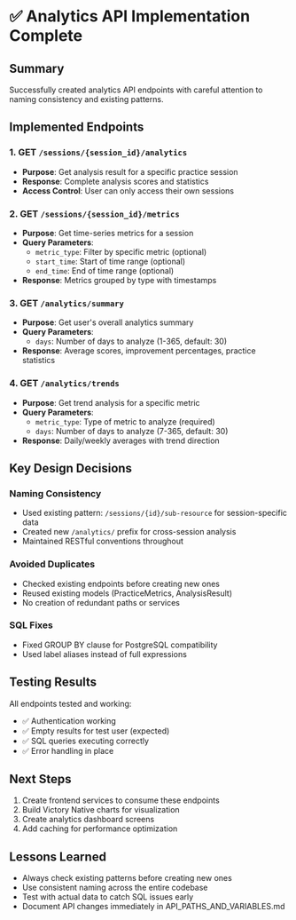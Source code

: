 # ✅ Analytics API Implementation Complete

## Summary
Successfully created analytics API endpoints with careful attention to naming consistency and existing patterns.

## Implemented Endpoints

### 1. GET `/sessions/{session_id}/analytics`
- **Purpose**: Get analysis result for a specific practice session
- **Response**: Complete analysis scores and statistics
- **Access Control**: User can only access their own sessions

### 2. GET `/sessions/{session_id}/metrics`
- **Purpose**: Get time-series metrics for a session
- **Query Parameters**:
  - `metric_type`: Filter by specific metric (optional)
  - `start_time`: Start of time range (optional)
  - `end_time`: End of time range (optional)
- **Response**: Metrics grouped by type with timestamps

### 3. GET `/analytics/summary`
- **Purpose**: Get user's overall analytics summary
- **Query Parameters**:
  - `days`: Number of days to analyze (1-365, default: 30)
- **Response**: Average scores, improvement percentages, practice statistics

### 4. GET `/analytics/trends`
- **Purpose**: Get trend analysis for a specific metric
- **Query Parameters**:
  - `metric_type`: Type of metric to analyze (required)
  - `days`: Number of days to analyze (7-365, default: 30)
- **Response**: Daily/weekly averages with trend direction

## Key Design Decisions

### Naming Consistency
- Used existing pattern: `/sessions/{id}/sub-resource` for session-specific data
- Created new `/analytics/` prefix for cross-session analysis
- Maintained RESTful conventions throughout

### Avoided Duplicates
- Checked existing endpoints before creating new ones
- Reused existing models (PracticeMetrics, AnalysisResult)
- No creation of redundant paths or services

### SQL Fixes
- Fixed GROUP BY clause for PostgreSQL compatibility
- Used label aliases instead of full expressions

## Testing Results
All endpoints tested and working:
- ✅ Authentication working
- ✅ Empty results for test user (expected)
- ✅ SQL queries executing correctly
- ✅ Error handling in place

## Next Steps
1. Create frontend services to consume these endpoints
2. Build Victory Native charts for visualization
3. Create analytics dashboard screens
4. Add caching for performance optimization

## Lessons Learned
- Always check existing patterns before creating new ones
- Use consistent naming across the entire codebase
- Test with actual data to catch SQL issues early
- Document API changes immediately in API_PATHS_AND_VARIABLES.md